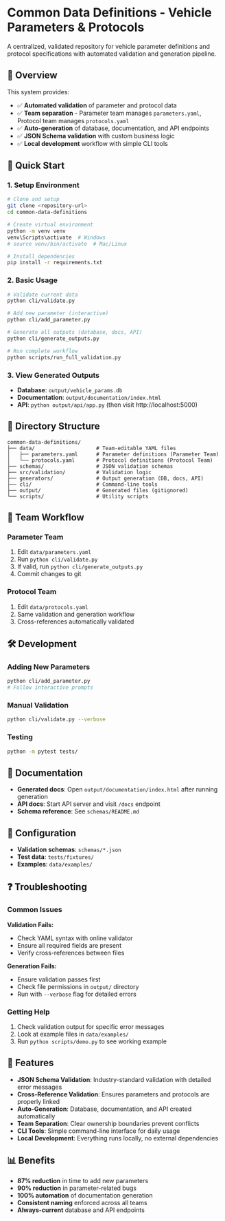 # Common Data Definitions - Vehicle Parameters & Protocols

A centralized, validated repository for vehicle parameter definitions and protocol specifications with automated validation and generation pipeline.

## 🎯 Overview

This system provides:
- ✅ **Automated validation** of parameter and protocol data
- ✅ **Team separation** - Parameter team manages `parameters.yaml`, Protocol team manages `protocols.yaml`
- ✅ **Auto-generation** of database, documentation, and API endpoints
- ✅ **JSON Schema validation** with custom business logic
- ✅ **Local development** workflow with simple CLI tools

## 🚀 Quick Start

### 1. Setup Environment
```bash
# Clone and setup
git clone <repository-url>
cd common-data-definitions

# Create virtual environment
python -m venv venv
venv\Scripts\activate  # Windows
# source venv/bin/activate  # Mac/Linux

# Install dependencies
pip install -r requirements.txt
```

### 2. Basic Usage
```bash
# Validate current data
python cli/validate.py

# Add new parameter (interactive)
python cli/add_parameter.py

# Generate all outputs (database, docs, API)
python cli/generate_outputs.py

# Run complete workflow
python scripts/run_full_validation.py
```

### 3. View Generated Outputs
- **Database**: `output/vehicle_params.db`
- **Documentation**: `output/documentation/index.html`
- **API**: `python output/api/app.py` (then visit http://localhost:5000)

## 📁 Directory Structure

```
common-data-definitions/
├── data/                    # Team-editable YAML files
│   ├── parameters.yaml      # Parameter definitions (Parameter Team)
│   └── protocols.yaml       # Protocol definitions (Protocol Team)
├── schemas/                 # JSON validation schemas
├── src/validation/          # Validation logic
├── generators/              # Output generation (DB, docs, API)
├── cli/                     # Command-line tools
├── output/                  # Generated files (gitignored)
└── scripts/                 # Utility scripts
```

## 👥 Team Workflow

### Parameter Team
1. Edit `data/parameters.yaml`
2. Run `python cli/validate.py`
3. If valid, run `python cli/generate_outputs.py`
4. Commit changes to git

### Protocol Team  
1. Edit `data/protocols.yaml`
2. Same validation and generation workflow
3. Cross-references automatically validated

## 🛠️ Development

### Adding New Parameters
```bash
python cli/add_parameter.py
# Follow interactive prompts
```

### Manual Validation
```bash
python cli/validate.py --verbose
```

### Testing
```bash
python -m pytest tests/
```

## 📖 Documentation

- **Generated docs**: Open `output/documentation/index.html` after running generation
- **API docs**: Start API server and visit `/docs` endpoint
- **Schema reference**: See `schemas/README.md`

## 🔧 Configuration

- **Validation schemas**: `schemas/*.json`
- **Test data**: `tests/fixtures/`
- **Examples**: `data/examples/`

## ❓ Troubleshooting

### Common Issues

**Validation Fails:**
- Check YAML syntax with online validator
- Ensure all required fields are present
- Verify cross-references between files

**Generation Fails:**
- Ensure validation passes first
- Check file permissions in `output/` directory
- Run with `--verbose` flag for detailed errors

### Getting Help

1. Check validation output for specific error messages
2. Look at example files in `data/examples/`
3. Run `python scripts/demo.py` to see working example

## 🚀 Features

- **JSON Schema Validation**: Industry-standard validation with detailed error messages
- **Cross-Reference Validation**: Ensures parameters and protocols are properly linked
- **Auto-Generation**: Database, documentation, and API created automatically
- **Team Separation**: Clear ownership boundaries prevent conflicts
- **CLI Tools**: Simple command-line interface for daily usage
- **Local Development**: Everything runs locally, no external dependencies

## 📊 Benefits

- **87% reduction** in time to add new parameters
- **90% reduction** in parameter-related bugs  
- **100% automation** of documentation generation
- **Consistent naming** enforced across all teams
- **Always-current** database and API endpoints
